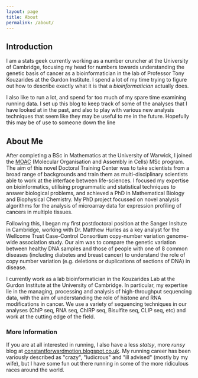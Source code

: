 ```yaml
---
layout: page
title: About
permalink: /about/
---
```


## Introduction

I am a stats geek currently working as a number cruncher at the University of Cambridge, focusing my head for numbers towards understanding the genetic basis of cancer as a bioinformatician in the lab of Professor Tony Kouzarides at the Gurdon Institute. I spend a lot of my time trying to figure out how to describe exactly what it is that a *bioinformatician* actually does.

I also like to run a lot, and spend far too much of my spare time examining running data. I set up this blog to keep track of some of the analyses that I have looked at in the past, and also to play with various new analysis techniques that seem like they may be useful to me in the future. Hopefully this may be of use to someone down the line 

## About Me

After completing a BSc in Mathematics at the University of Warwick, I joined the [MOAC](http://www2.warwick.ac.uk/fac/sci/moac/) (Molecular Organisation and Assembly in Cells) MSc program. The aim of this novel Doctoral Training Center was to take scientists from a broad range of backgrounds and train them as multi-disciplinary scientists able to work at the interface between life-sciences. I focused my expertise on bioinformatics, utilising programmatic and statistical techniques to answer biological problems, and achieved a PhD in Mathematical Biology and Biophysical Chemistry. My PhD project focussed on novel analysis algorithms for the analysis of microarray data for expression profiling of cancers in multiple tissues. 

Following this, I began my first postdoctoral position at the Sanger Insitute in Cambridge, working with Dr. Matthew Hurles as a key analyst for the Wellcome Trust Case-Control Consortium copy-number variation genome-wide association study. Our aim was to compare the genetic variation between healthy DNA samples and those of people with one of 8 common diseases (including diabetes and breast cancer) to understand the role of copy number variation (e.g. deletions or duplications of sections of DNA) in disease.

I currently work as a lab bioinformatician in the Kouzarides Lab at the Gurdon Institute at the University of Cambridge. In particular, my expertise lie in the managing, processing and analysis of high-throughput sequencing data, with the aim of understanding the role of histone and RNA modifications in cancer. We use a variety of sequencing techniques in our analyses (ChIP seq, RNA seq, ChIRP seq, Bisulfite seq, CLIP seq, etc) and work at the cutting edge of the field. 

### More Information

If you are at all interested in running, I also have a less *statsy*, more *runsy* blog at [constantforwardmotion.blogspot.co.uk](http://constantforwardmotion.blogspot.co.uk). My running career has been variously described as "crazy", "ludicrous" and "ill advised" (mostly by my wife), but I have some fun out there running in some of the more ridiculous races around the world.
